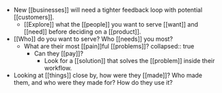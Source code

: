 - New [[businesses]] will need a tighter feedback loop with potential [[customers]].
	- [[Explore]] what the [[people]] you want to serve [[want]] and [[need]] before deciding on a [[product]].
- [[Who]] do you want to serve? Who [[needs]] you most?
	- What are their most [[pain]]ful [[problems]]?
	  collapsed:: true
		- Can they [[pay]]?
			- Look for a [[solution]] that solves the [[problem]] inside their workflow.
- Looking at [[things]] close by, how were they [[made]]? Who made them, and who were they made for? How do they use it?
